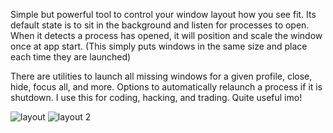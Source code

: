 Simple but powerful tool to control your window layout how you see fit.
Its default state is to sit in the background and listen for processes to open.
When it detects a process has opened, it will position and scale the window once at app start.
(This simply puts windows in the same size and place each time they are launched)

There are utilities to launch all missing windows for a given profile, close, hide, focus all, and more.
Options to automatically relaunch a process if it is shutdown.
I use this for coding, hacking, and trading. Quite useful imo!

![layout](https://github.com/user-attachments/assets/9fb3c0e9-dd80-4827-8fe4-90ae2c3fddd4)
![layout 2](https://github.com/user-attachments/assets/25242d93-5734-40be-a0b6-c9321830b3de)
